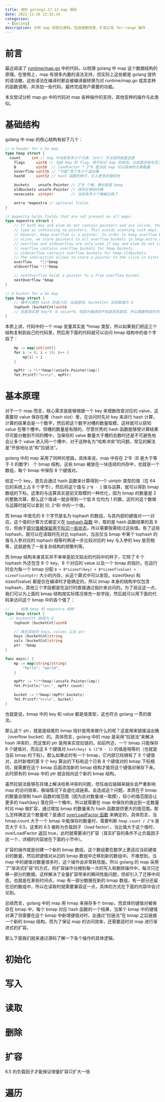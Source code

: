 ```yaml
---
title: 浅析 golang1.17.13 map 源码
date: 2022-12-26 22:32:34
categories:
 - [Golang]
description: 分析 map 的部分源码，包括增删改查、扩容以及 for-range 操作
---
```


# 前言

最近阅读了 [runtime/map.go](https://cs.opensource.google/go/go/+/refs/tags/go1.17.13:src/runtime/map.go) 中的代码，以梳理 golang 中 map 这个数据结构的原理。在使用上，map 有很多内置的语法支持，但实际上这些都是 golang 提供的语法糖，这些语法在编译时都会被编译器转换为对 runtime/map.go 或其变种的函数调用，并添加一些代码，最终完成用户需要的功能。

本文尝试分析 map.go 中的代码对 map 各种操作的支持，其他变种的操作与此类似。

# 基础结构

golang 中 map 的核心结构有如下几个：

```go
// A header for a Go map.
type hmap struct {
  count     int // map 中当前有多少个元素，len() 方法读的就是这里
	flags     uint8 // 当前 map 的 flag，用于标识 map 的状态，比如是否有在写入或是遍历
	B         uint8  // loadFactor * 2^B 是当前 map 可以容纳的元素数量
	noverflow uint16 // “可能”用了多少个溢出桶
	hash0     uint32 // hash 函数的种子，引入更多的随机性

	buckets    unsafe.Pointer // 2^B 个桶，桶也就是 bmap
	oldbuckets unsafe.Pointer // 保存迁移前的桶
	nevacuate  uintptr        // 当前有多少个桶被迁移了

	extra *mapextra // optional fields
}

// mapextra holds fields that are not present on all maps.
type mapextra struct {
	// If both key and elem do not contain pointers and are inline, then we mark bucket
	// type as containing no pointers. This avoids scanning such maps.
	// However, bmap.overflow is a pointer. In order to keep overflow buckets
	// alive, we store pointers to all overflow buckets in hmap.extra.overflow and hmap.extra.oldoverflow.
	// overflow and oldoverflow are only used if key and elem do not contain pointers.
	// overflow contains overflow buckets for hmap.buckets.
	// oldoverflow contains overflow buckets for hmap.oldbuckets.
	// The indirection allows to store a pointer to the slice in hiter.
	overflow    *[]*bmap
	oldoverflow *[]*bmap

	// nextOverflow holds a pointer to a free overflow bucket.
	nextOverflow *bmap
}

// A bucket for a Go map.
type bmap struct {
	// 桶中元素的 hash 的高八位，加速查找，bucketCnt 当前取值为 8
	tophash [bucketCnt]uint8
	// 后面其实是 key*8 与 value*8，但因为编译前不知道具体类型，所以需要用指针的方式来访问
}
```

本质上讲，代码中的一个 map 变量其实是 \*hmap 类型，所以如果我们把这三个结构复制到自己的代码里，然后用下面的代码就可以访问 hmap 结构中的各个字段了：

```go
	mp := map[int]int{}
	for i := 0; i < 10; i++ {
		mp[i] = i
	}

	mpPtr := *(**hmap)(unsafe.Pointer(&mp))
	fmt.Printf("%+v\n", mpPtr)
```

# 基本原理

对于一个 map 而言，核心需求是能够根据一个 key 来增删改查对应的 value，这需要将 value 保存在槽（hash slot）里，在访问时先对 key 来进行 hash 计算，计算的结果会是一个数字，然后把这个数字对槽的数量取模，这样就可以获知 value 在哪个槽中。但槽的数量是有限的，尽管优秀的 hash 函数能够使计算结果尽可能分散到不同的槽中，当保存的 value 数量大于槽的总数时还是不可避免地会让多个 value 进入同一个槽中，对于这种名为“哈希冲突”的问题，常见的解法是“开放地址法”和“拉链法”。

golang 中的 map 采用了同样的思路，具体来说，map 中存在 2^B（B 是大于等于 0 的数字） 个 bmap 结构，这些 bmap 被放在一块连续的内存中，也就是一个数组，每个 bmap 中保存 8 个键值对。

给定一个 key，首先会通过 hash 函数来计算得到一个 uintptr 类型的值（在 64 位的系统上占 8 个字节），然后将这个值与 `2^B - 1` 做与运算，就可以得到 bmap 数组的下标。这里的与运算其实是前文取模的一种优化，因为 bmap 的数量是 2 的整数次幂，那么这个值减一就会得到一个低 B 位均为 1 的数，这时对这个数做与运算时就可以拿到 [0, 2^B) 中的一个值。

而 bmap 中首先的 8 个字节是名为 tophash 的数组，与其内部的键值对一一对应。这个值的计算方式被定义在 [tophash 函数](https://cs.opensource.google/go/go/+/refs/tags/go1.17.13:src/runtime/map.go;l=193-200) 中，取的是 hash 函数结果的高 8 位，但由于[部分值被保留用于标识一些状态](https://cs.opensource.google/go/go/+/refs/tags/go1.17.13:src/runtime/map.go;l=88-97)，所以需要按需绕过这些值。有了这些 tophash，就可以在读取时先对比 tophash，当且仅当 bmap 中某个 tophash 的值与入参对应的 tophash 相等时再进一步比较对应的 key 与入参的 key 是否相等，这就避免了一些复杂结构的频繁判等。

而 bmap 结构本身其实并不单单是前文贴出的代码中的样子，它除了 8 个 tophash 外还包含 8 个 key、8 个对应的 value 以及一个 bmap 的指针。在运行时会为每一个 bmap 分配 `8 + 8*sizeof(key) + 8*sizeof(value) + sizeof(uintptr)` 大小的内存，从这个算式中可以发现，sizeof(key) 和 sizeof(value) 都是仅在编译时才能确定的，所以 bmap 本身的结构中仅包含 tophash，其他三个字段都是在运行时直接通过指针来访问的。为了验证这一点，我们可以为上面的 bmap 结构按实际情况填充一些字段，然后就可以用下面的代码来访问这个 bmap 中的各个值了：

```go
// ... 省略 hmap 和 mapextra 结构
type bmap struct {
  // bucketCnt 取值为 8
	tophash [bucketCnt]uint8

	// 填充具体的 keys、values 以及 ptr
	keys [bucketCnt]string
	vals [bucketCnt]string
	ptr  *bmap
}

func main() {
	mp := map[string]string{
		"hello": "world",
	}

	mpPtr := *(**hmap)(unsafe.Pointer(&mp))
	fmt.Println("len:", mpPtr.count)

	bucket := (*bmap)(mpPtr.buckets)
	fmt.Printf("%+v\n", bucket)
}

```

也就是说，bmap 中的 key 和 value 都是值类型，这也符合 golang 一贯的做法。

那么这个 ptr，就是是结尾的 bmap 指针是用来做什么的呢？这是用来链接溢出桶（overflow bucket）的。具体而言，golang 中的 map 是采用“拉链法”来解决 hash 冲突的，而这里的 ptr 是用来实现拉链的。如前所述，一个 bmap 只能保存 8 个键值对，而且这 8 个键值对 `hash(key) & (2^B - 1)` 的值是相等的（也就是当前 bmap 的下标）。那么如果此时有一个 bmap，它内部已经拥有了 8 个键值对，此时新增的第 9 个 key 算出的下标和这个已有 8 个键值对的 bmap 下标相同，就需要在这个 bmap 后面添加新的 bmap 结构才能将这个键值对保存下来。此时原有的 bmap 中的 ptr 就会指向这个新的 bmap 结构。

虽然拉链法能够在存储上解决哈希冲突的问题，但任由拉链越来越长会严重影响 map 的访问效率，极端情况下会退化成链表。会造成这个问题，本质在于 bmap 的数量会限制 hash 函数的值范围（因为会对数量减一取模），较小的值范围会让更多的 hash(key) 落在同一个桶中。所以就需要在 map 中保存的值达到一定数量时对 map 做扩容，通过增加 bmap 的数量来为 hash 函数提供更大的值范围。那么怎样确定这个数量呢？是通过 [overLoadFactor 函数](https://cs.opensource.google/go/go/+/refs/tags/go1.17.13:src/runtime/map.go;l=1070-1072) 来确定的，具体而言，当 hmap.count 大于一个 bmap 中能保存的数量时，需要判断 `hmap.count / 2^B` 是否大于 6.5，这里的 6.5 被称为负载因子（load factor），当比值大于这个值时，overLoadFactor 返回 true，此时就需要进行扩容（其实扩容的条件不止负载因子这一个，详细的内容放在下面的小节中）。

扩容的操作就是创建一个新的 bmap 数组，这个数组要在数学上更适应当前键值对的数量，然后把键值对从旧的 bmap 数组中迁移到新的数组中。不难想到，当 map 中的键值对数量很多时，这个操作会非常耗性能。所以 golang 的 map 采用了“渐进式扩容”的方式，将扩容操作分摊到每一次的写入和删除操作中，每次只迁移一部分的数据。这样解决了全量扩容带来的瞬间性能问题，但却引入了迁移中间态，也就是在某些时间点，map 有一部分数据在新的 bmap 数组，有一部分还留在旧的数组中，所以在读取时就需要兼容这一点，具体的方式在下面的内容中会讨论到。

总结而言，golang 中的 map 用 hmap 来保存多个 bmap，而具体的键值对被保存在 bmap 中，每个 bmap 对应 hash 函数的一个结果，当某个 bmap 中的键值对满了但需要在这个 bmap 中新增键值对时，会通过“拉链法”在 bmap 之后链接一个新的 bmap 结构。而为了保证 map 的访问效率，还需要适时对 map 进行渐进式的扩容。

那么下面我们就来通过源码了解一下各个操作的具体逻辑。

# 初始化

# 写入

# 读取

# 删除

# 扩容

6.5 的负载因子才能保证增量扩容只扩大一倍

# 遍历